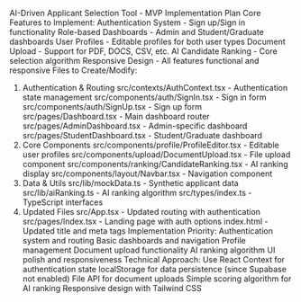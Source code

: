 AI-Driven Applicant Selection Tool - MVP Implementation Plan
Core Features to Implement:
Authentication System - Sign up/Sign in functionality
Role-based Dashboards - Admin and Student/Graduate dashboards
User Profiles - Editable profiles for both user types
Document Upload - Support for PDF, DOCS, CSV, etc.
AI Candidate Ranking - Core selection algorithm
Responsive Design - All features functional and responsive
Files to Create/Modify:
1. Authentication & Routing
src/contexts/AuthContext.tsx - Authentication state management
src/components/auth/SignIn.tsx - Sign in form
src/components/auth/SignUp.tsx - Sign up form
src/pages/Dashboard.tsx - Main dashboard router
src/pages/AdminDashboard.tsx - Admin-specific dashboard
src/pages/StudentDashboard.tsx - Student/Graduate dashboard
2. Core Components
src/components/profile/ProfileEditor.tsx - Editable user profiles
src/components/upload/DocumentUpload.tsx - File upload component
src/components/ranking/CandidateRanking.tsx - AI ranking display
src/components/layout/Navbar.tsx - Navigation component
3. Data & Utils
src/lib/mockData.ts - Synthetic applicant data
src/lib/aiRanking.ts - AI ranking algorithm
src/types/index.ts - TypeScript interfaces
4. Updated Files
src/App.tsx - Updated routing with authentication
src/pages/Index.tsx - Landing page with auth options
index.html - Updated title and meta tags
Implementation Priority:
Authentication system and routing
Basic dashboards and navigation
Profile management
Document upload functionality
AI ranking algorithm
UI polish and responsiveness
Technical Approach:
Use React Context for authentication state
localStorage for data persistence (since Supabase not enabled)
File API for document uploads
Simple scoring algorithm for AI ranking
Responsive design with Tailwind CSS
